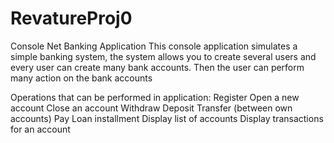 # RevatureProj0
Console Net Banking Application
This console application simulates a simple banking system, the system allows you to create several users and every user can create many bank accounts. Then the user can perform many action on the bank accounts

Operations that can be performed in application:
		Register
		Open a new account
		Close an account
		Withdraw
		Deposit
		Transfer (between own accounts)
		Pay Loan installment
		Display list of accounts
		Display transactions for an account
